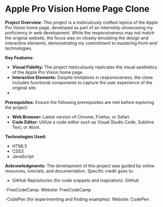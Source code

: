 # Apple Pro Vision Home Page Clone

**Project Overview:**
This project is a meticulously crafted replica of the Apple Pro Vision home page, developed as part of an internship showcasing my proficiency in web development. While the responsiveness may not match the original website, the focus was on closely emulating the design and interactive elements, demonstrating my commitment to mastering front-end technologies.

**Key Features:**
- **Visual Fidelity:** The project meticulously replicates the visual aesthetics of the Apple Pro Vision home page.
- **Interactive Elements:** Despite limitations in responsiveness, the clone includes functional components to capture the user experience of the original site.
- 


**Prerequisites:**
Ensure the following prerequisites are met before exploring the project:
- **Web Browser:** Latest version of Chrome, Firefox, or Safari.
- **Code Editor:** Utilize a code editor such as Visual Studio Code, Sublime Text, or Atom.

**Technologies Used:**
- HTML5
- CSS3
- JavaScript

**Acknowledgments:**
The development of this project was guided by online resources, tutorials, and documentation. Specific credit goes to:
- GitHub Repositories (for code snippets and inspiration):
GitHub

-FreeCodeCamp:
Website: FreeCodeCamp

-CodePen (for experimenting and finding examples):
Website: CodePen

